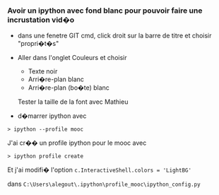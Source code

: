 ### Avoir un ipython avec fond blanc pour pouvoir faire une incrustation vid�o ###

* dans une fenetre GIT cmd, click droit sur la barre de titre et choisir "propri�t�s"
* Aller dans l'onglet Couleurs et choisir
   * Texte noir
   * Arri�re-plan blanc
   * Arri�re-plan (bo�te) blanc
   
   Tester la taille de la font avec Mathieu

* d�marrer ipython avec 
```
> ipython --profile mooc
```

J'ai cr�� un profile ipython pour le mooc avec
```
> ipython profile create
```

Et j'ai modifi� l'option `c.InteractiveShell.colors = 'LightBG'`

dans 
`C:\Users\alegout\.ipython\profile_mooc\ipython_config.py `
